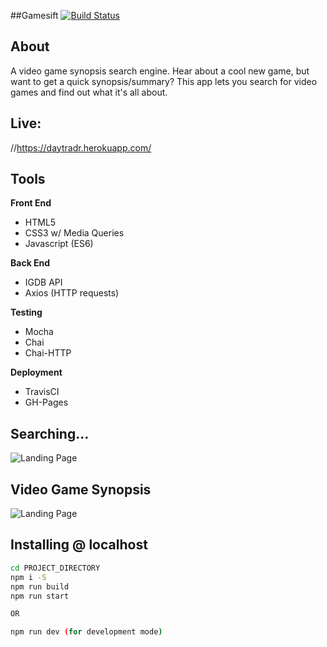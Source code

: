 ##Gamesift
[![Build Status](https://travis-ci.org/dotexe0/gamesift.svg?branch=master)](https://travis-ci.org/dotexe0/gamesift)
<h2>About</h2>
A video game synopsis search engine. Hear about a cool new game, but want to get a quick synopsis/summary? This app lets you search for video games and find out what it's all about.

## Live: 
//https://daytradr.herokuapp.com/



## Tools
**Front End**
* HTML5
* CSS3 w/ Media Queries
* Javascript (ES6)

**Back End**
* IGDB API
* Axios (HTTP requests)

**Testing**
* Mocha
* Chai
* Chai-HTTP

**Deployment**
* TravisCI
* GH-Pages

## Searching...
![Landing Page](https://i.imgur.com/uss4arx.jpg)

## Video Game Synopsis
![Landing Page](https://i.imgur.com/Yy93zdh.png)


## Installing @ localhost

```sh
cd PROJECT_DIRECTORY
npm i -S
npm run build
npm run start

OR

npm run dev (for development mode)
```

